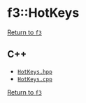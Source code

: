 # f3::HotKeys

[Return to `f3`](/docs/f3.md)

## C++

- [`HotKeys.hpp`](/c++/include/HotKeys.hpp)
- [`HotKeys.cpp`](/c++/source/HotKeys.cpp)

[Return to `f3`](/docs/f3.md)